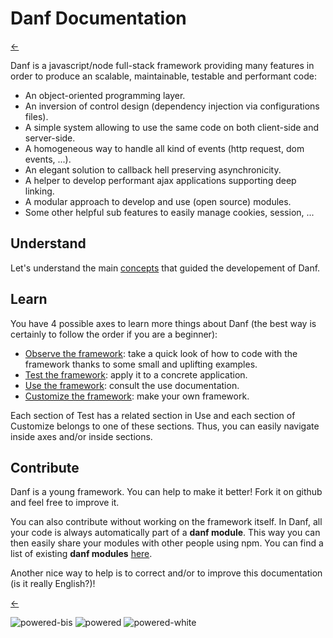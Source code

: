 Danf Documentation
==================

[←](../README.md)

Danf is a javascript/node full-stack framework providing many features in order to produce an scalable, maintainable, testable and performant code:
* An object-oriented programming layer.
* An inversion of control design (dependency injection via configurations files).
* A simple system allowing to use the same code on both client-side and server-side.
* A homogeneous way to handle all kind of events (http request, dom events, ...).
* An elegant solution to callback hell preserving asynchronicity.
* A helper to develop performant ajax applications supporting deep linking.
* A modular approach to develop and use (open source) modules.
* Some other helpful sub features to easily manage cookies, session, ...

Understand
----------

Let's understand the main [concepts](concepts.md) that guided the developement of Danf.

Learn
-----

You have 4 possible axes to learn more things about Danf (the best way is certainly to follow the order if you are a beginner):

* [Observe the framework](observe/index.md): take a quick look of how to code with the framework thanks to some small and uplifting examples.
* [Test the framework](test/index.md): apply it to a concrete application.
* [Use the framework](use/index.md): consult the use documentation.
* [Customize the framework](customize/index.md): make your own framework.

Each section of Test has a related section in Use and each section of Customize belongs to one of these sections. Thus, you can easily navigate inside axes and/or inside sections.

Contribute
----------

Danf is a young framework. You can help to make it better! Fork it on github and feel free to improve it.

You can also contribute without working on the framework itself. In Danf, all your code is always automatically part of a **danf module**. This way you can then easily share your modules with other people using npm. You can find a list of existing **danf modules** [here](modules.md).

Another nice way to help is to correct and/or to improve this documentation (is it really English?)!

[←](../README.md)

![powered-bis](../img/powered-bis.png) ![powered](../img/powered.png) ![powered-white](../img/powered-white.png)